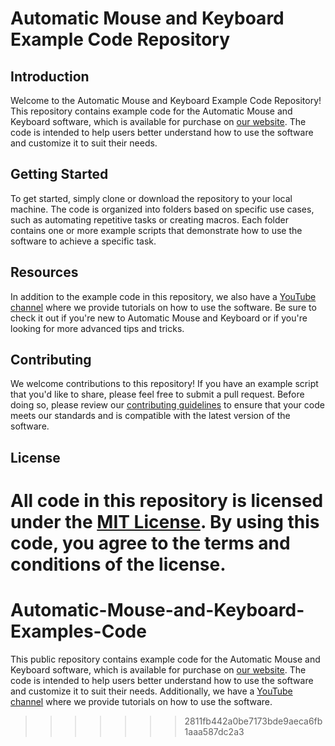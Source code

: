 # Automatic Mouse and Keyboard Example Code Repository
## Introduction
Welcome to the Automatic Mouse and Keyboard Example Code Repository! This repository contains example code for the Automatic Mouse and Keyboard software, which is available for purchase on [our website](https://taiamk.pro/). The code is intended to help users better understand how to use the software and customize it to suit their needs.

## Getting Started
To get started, simply clone or download the repository to your local machine. The code is organized into folders based on specific use cases, such as automating repetitive tasks or creating macros. Each folder contains one or more example scripts that demonstrate how to use the software to achieve a specific task.

## Resources
In addition to the example code in this repository, we also have a [YouTube channel](https://www.youtube.com/channel/UCaVxc9OC9OvOyPlhSq-7URw) where we provide tutorials on how to use the software. Be sure to check it out if you're new to Automatic Mouse and Keyboard or if you're looking for more advanced tips and tricks.

## Contributing
We welcome contributions to this repository! If you have an example script that you'd like to share, please feel free to submit a pull request. Before doing so, please review our [contributing guidelines](https://taiamk.pro) to ensure that your code meets our standards and is compatible with the latest version of the software.

## License
All code in this repository is licensed under the [MIT License](https://www.youtube.com/watch?v=KGd7Dzm3oAk&list=PL-FffISQTZ-17rfJEdC1lzlVe7AdaiO33). By using this code, you agree to the terms and conditions of the license.
=======
# Automatic-Mouse-and-Keyboard-Examples-Code
This public repository contains example code for the Automatic Mouse and Keyboard software, which is available for purchase on [our website](https://taiamk.pro/). 
The code is intended to help users better understand how to use the software and customize it to suit their needs. Additionally, we have a [YouTube channel](https://www.youtube.com/channel/UCaVxc9OC9OvOyPlhSq-7URw) where we provide tutorials on how to use the software.
>>>>>>> 2811fb442a0be7173bde9aeca6fb1aaa587dc2a3
